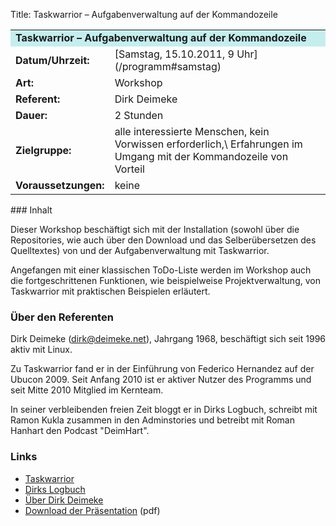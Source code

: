 Title: Taskwarrior – Aufgabenverwaltung auf der Kommandozeile

<table border="0" cellpadding="3" cellspacing="0" width="100%">
<tr>
<td colspan="3" style="font-weight: bold; background-color: #c4eeee;">
Taskwarrior – Aufgabenverwaltung auf der Kommandozeile

</td>
</tr>
<tr>
<td style="font-weight: bold;">
Datum/Uhrzeit:

</td>
<td>
[Samstag, 15.10.2011, 9 Uhr](/programm#samstag)

</td>
</tr>
<tr>
<td style="font-weight: bold;">
Art:

</td>
<td>
Workshop

</td>
</tr>
<tr>
<td style="font-weight: bold;">
Referent:

</td>
<td>
Dirk Deimeke

</td>
</tr>
<tr>
<td style="font-weight: bold;">
Dauer:

</td>
<td>
2 Stunden

</td>
</tr>
<tr>
<td style="font-weight: bold;">
Zielgruppe:

</td>
<td>
alle interessierte Menschen, kein Vorwissen erforderlich,\
Erfahrungen im Umgang mit der Kommandozeile von Vorteil

</td>
</tr>
<tr>
<td style="font-weight: bold;">
Voraussetzungen:

</td>
<td>
keine

</td>
</tr>
</table>
### Inhalt

Dieser Workshop beschäftigt sich mit der Installation (sowohl über die
Repositories, wie auch über den Download und das Selberübersetzen des
Quelltextes) von und der Aufgabenverwaltung mit Taskwarrior.

Angefangen mit einer klassischen ToDo-Liste werden im Workshop auch die
fortgeschrittenen Funktionen, wie beispielweise Projektverwaltung, von
Taskwarrior mit praktischen Beispielen erläutert.

### Über den Referenten

Dirk Deimeke (<dirk@deimeke.net>), Jahrgang 1968, beschäftigt sich seit
1996 aktiv mit Linux.

Zu Taskwarrior fand er in der Einführung von Federico Hernandez auf der
Ubucon 2009. Seit Anfang 2010 ist er aktiver Nutzer des Programms und
seit Mitte 2010 Mitglied im Kernteam.

In seiner verbleibenden freien Zeit bloggt er in Dirks Logbuch, schreibt
mit Ramon Kukla zusammen in den Adminstories und betreibt mit Roman
Hanhart den Podcast "DeimHart".

### Links

-   [Taskwarrior](http://taskwarrior.org/)
-   [Dirks Logbuch](http://www.deimeke.net/dirk/blog/)
-   [Über Dirk Deimeke](http://d5e.org/)
-   [Download der
    Präsentation](http://www.taskwarrior.org/download/tw-ubcde11.pdf)
    (pdf)


